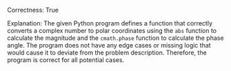 Correctness: True

Explanation: The given Python program defines a function that correctly converts a complex number to polar coordinates using the `abs` function to calculate the magnitude and the `cmath.phase` function to calculate the phase angle. The program does not have any edge cases or missing logic that would cause it to deviate from the problem description. Therefore, the program is correct for all potential cases.